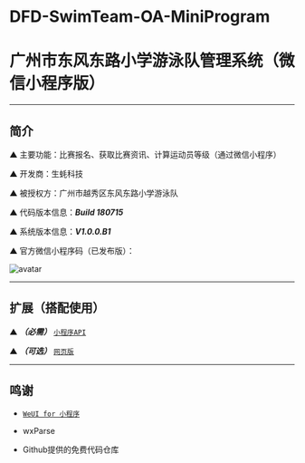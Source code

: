 # DFD-SwimTeam-OA-MiniProgram

# 广州市东风东路小学游泳队管理系统（微信小程序版）

---

## 简介

▲ 主要功能：比赛报名、获取比赛资讯、计算运动员等级（通过微信小程序）

▲ 开发商：生蚝科技

▲ 被授权方：广州市越秀区东风东路小学游泳队

▲ 代码版本信息：***Build 180715***

▲ 系统版本信息：***V1.0.0.B1***

▲ 官方微信小程序码（已发布版）：

![avatar](https://github.com/SmallOyster/DFD-SwimTeam-OA-MiniProgram/blob/master/miniAppCode.jpg)

---

## 扩展（搭配使用）

▲ ***（必需）*** [`小程序API`](https://github.com/SmallOyster/DFD-SwimTeam-OA-API)

▲ ***（可选）*** [`网页版`](https://github.com/SmallOyster/DFD-SwimTeam-OA)

---

## 鸣谢

* [`WeUI for 小程序`](https://github.com/Tencent/weui-wxss)

* wxParse

* Github提供的免费代码仓库
